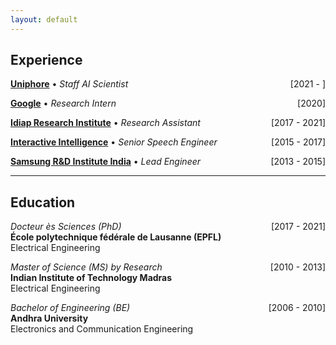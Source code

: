 ```yaml
---
layout: default
---
```


## Experience

[**Uniphore**](https://www.uniphore.com) • _Staff AI Scientist_ <span style="float:right;">[2021 - ]</span>

[**Google**](https://ai.google) • _Research Intern_ <span style="float:right;">[2020]</span>

[**Idiap Research Institute**](https://www.idiap.ch) • _Research Assistant_ <span style="float:right;">[2017 - 2021]</span>

[**Interactive Intelligence**](https://www.genesys.com) • _Senior Speech Engineer_ <span style="float:right;">[2015 - 2017]</span>

[**Samsung R&D Institute India**](https://research.samsung.com/sri-b) • _Lead Engineer_ <span style="float:right;">[2013 - 2015]</span>

* * *

## Education

_Docteur ès Sciences (PhD)_<span style="float:right;">[2017 - 2021]</span>\
**École polytechnique fédérale de Lausanne (EPFL)**\
Electrical Engineering

_Master of Science (MS) by Research_<span style="float:right;">[2010 - 2013]</span>\
**Indian Institute of Technology Madras**\
Electrical Engineering

_Bachelor of Engineering (BE)_<span style="float:right;">[2006 - 2010]</span>\
**Andhra University**\
Electronics and Communication Engineering
